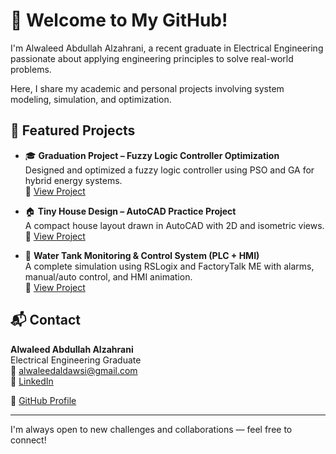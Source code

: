 # 👋 Welcome to My GitHub!

I'm Alwaleed Abdullah Alzahrani, a recent graduate in Electrical Engineering passionate about applying engineering principles to solve real-world problems.

Here, I share my academic and personal projects involving system modeling, simulation, and optimization.

## 🚀 Featured Projects

- 🎓 **Graduation Project – Fuzzy Logic Controller Optimization**  
  Designed and optimized a fuzzy logic controller using PSO and GA for hybrid energy systems.  
  🔗 [View Project](https://github.com/Alwaleed-Projects/Graduation-Project-Fuzzy-Controller)

-  🏠 **Tiny House Design – AutoCAD Practice Project**  
  A compact house layout drawn in AutoCAD with 2D and isometric views.  
  🔗 [View Project](https://github.com/Alwaleed-Projects/Tiny-House-Design)

- 🚰 **Water Tank Monitoring & Control System (PLC + HMI)**  
  A complete simulation using RSLogix and FactoryTalk ME with alarms, manual/auto control, and HMI animation.  
  🔗 [View Project](https://github.com/Alwaleed-Projects/Water-Tank-Control-Project)


## 📬 Contact

**Alwaleed Abdullah Alzahrani**  
Electrical Engineering Graduate  
📧 alwaleedaldawsi@gmail.com  
🔗 [LinkedIn](https://www.linkedin.com/in/alwaleedalzahrani)

🔗 [GitHub Profile](https://github.com/Alwaleed-Projects) 


---

I'm always open to new challenges and collaborations — feel free to connect!
